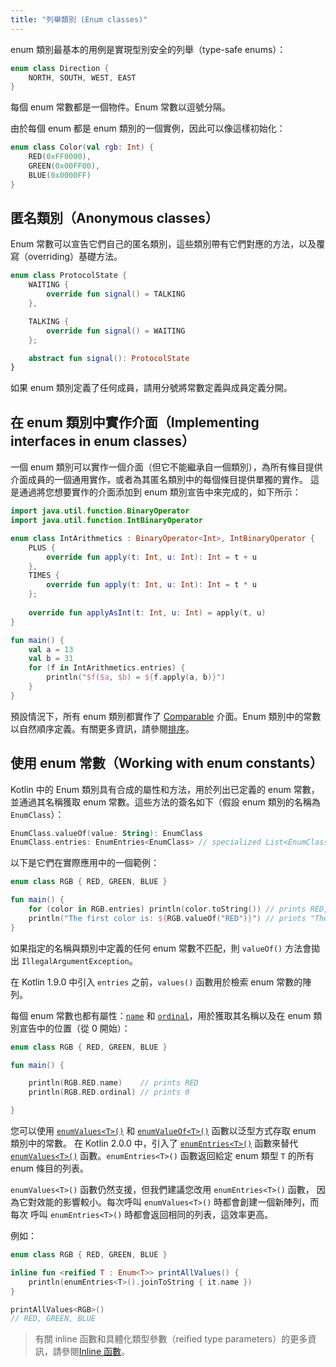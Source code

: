 ```yaml
---
title: "列舉類別 (Enum classes)"
---
```

enum 類別最基本的用例是實現型別安全的列舉（type-safe enums）：

```kotlin
enum class Direction {
    NORTH, SOUTH, WEST, EAST
}
```
每個 enum 常數都是一個物件。Enum 常數以逗號分隔。

由於每個 enum 都是 enum 類別的一個實例，因此可以像這樣初始化：

```kotlin
enum class Color(val rgb: Int) {
    RED(0xFF0000),
    GREEN(0x00FF00),
    BLUE(0x0000FF)
}
```

## 匿名類別（Anonymous classes）

Enum 常數可以宣告它們自己的匿名類別，這些類別帶有它們對應的方法，以及覆寫（overriding）基礎方法。

```kotlin
enum class ProtocolState {
    WAITING {
        override fun signal() = TALKING
    },

    TALKING {
        override fun signal() = WAITING
    };

    abstract fun signal(): ProtocolState
}
```

如果 enum 類別定義了任何成員，請用分號將常數定義與成員定義分開。

## 在 enum 類別中實作介面（Implementing interfaces in enum classes）

一個 enum 類別可以實作一個介面（但它不能繼承自一個類別），為所有條目提供介面成員的一個通用實作，或者為其匿名類別中的每個條目提供單獨的實作。
這是通過將您想要實作的介面添加到 enum 類別宣告中來完成的，如下所示：

```kotlin
import java.util.function.BinaryOperator
import java.util.function.IntBinaryOperator

enum class IntArithmetics : BinaryOperator<Int>, IntBinaryOperator {
    PLUS {
        override fun apply(t: Int, u: Int): Int = t + u
    },
    TIMES {
        override fun apply(t: Int, u: Int): Int = t * u
    };
    
    override fun applyAsInt(t: Int, u: Int) = apply(t, u)
}

fun main() {
    val a = 13
    val b = 31
    for (f in IntArithmetics.entries) {
        println("$f($a, $b) = ${f.apply(a, b)}")
    }
}
```

預設情況下，所有 enum 類別都實作了 [Comparable](https://kotlinlang.org/api/latest/jvm/stdlib/kotlin/-comparable/index.html) 介面。Enum 類別中的常數以自然順序定義。有關更多資訊，請參閱[排序](collection-ordering)。

## 使用 enum 常數（Working with enum constants）

Kotlin 中的 Enum 類別具有合成的屬性和方法，用於列出已定義的 enum 常數，並通過其名稱獲取 enum 常數。這些方法的簽名如下（假設 enum 類別的名稱為 `EnumClass`）：

```kotlin
EnumClass.valueOf(value: String): EnumClass
EnumClass.entries: EnumEntries<EnumClass> // specialized List<EnumClass>
```

以下是它們在實際應用中的一個範例：

```kotlin
enum class RGB { RED, GREEN, BLUE }

fun main() {
    for (color in RGB.entries) println(color.toString()) // prints RED, GREEN, BLUE
    println("The first color is: ${RGB.valueOf("RED")}") // prints "The first color is: RED"
}
```

如果指定的名稱與類別中定義的任何 enum 常數不匹配，則 `valueOf()` 方法會拋出 `IllegalArgumentException`。

在 Kotlin 1.9.0 中引入 `entries` 之前，`values()` 函數用於檢索 enum 常數的陣列。

每個 enum 常數也都有屬性：[`name`](https://kotlinlang.org/api/latest/jvm/stdlib/kotlin/-enum/name.html)
和 [`ordinal`](https://kotlinlang.org/api/latest/jvm/stdlib/kotlin/-enum/ordinal.html)，用於獲取其名稱以及在 enum 類別宣告中的位置（從 0 開始）：

```kotlin
enum class RGB { RED, GREEN, BLUE }

fun main() {

    println(RGB.RED.name)    // prints RED
    println(RGB.RED.ordinal) // prints 0

}
```

您可以使用 [`enumValues<T>()`](https://kotlinlang.org/api/latest/jvm/stdlib/kotlin/enum-values.html) 和 [`enumValueOf<T>()`](https://kotlinlang.org/api/latest/jvm/stdlib/kotlin/enum-value-of.html) 函數以泛型方式存取 enum 類別中的常數。
在 Kotlin 2.0.0 中，引入了 [`enumEntries<T>()`](https://kotlinlang.org/api/latest/jvm/stdlib/kotlin.enums/enum-entries.html) 函數來替代 [`enumValues<T>()`](https://kotlinlang.org/api/latest/jvm/stdlib/kotlin/enum-values.html) 函數。`enumEntries<T>()` 函數返回給定 enum 類型 `T` 的所有 enum 條目的列表。

`enumValues<T>()` 函數仍然支援，但我們建議您改用 `enumEntries<T>()` 函數，
因為它對效能的影響較小。每次呼叫 `enumValues<T>()` 時都會創建一個新陣列，而每次
呼叫 `enumEntries<T>()` 時都會返回相同的列表，這效率更高。

例如：

```kotlin
enum class RGB { RED, GREEN, BLUE }

inline fun <reified T : Enum<T>> printAllValues() {
    println(enumEntries<T>().joinToString { it.name })
}

printAllValues<RGB>() 
// RED, GREEN, BLUE
```
> 有關 inline 函數和具體化類型參數（reified type parameters）的更多資訊，請參閱[Inline 函數](inline-functions)。
>
>
